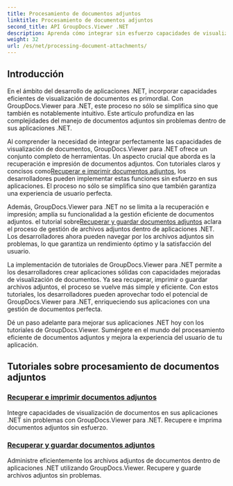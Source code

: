 ```yaml
---
title: Procesamiento de documentos adjuntos
linktitle: Procesamiento de documentos adjuntos
second_title: API GroupDocs.Viewer .NET
description: Aprenda cómo integrar sin esfuerzo capacidades de visualización de documentos en sus aplicaciones .NET usando GroupDocs.Viewer. Administre los documentos adjuntos de manera eficiente.
weight: 32
url: /es/net/processing-document-attachments/
--- 
```

## Introducción

En el ámbito del desarrollo de aplicaciones .NET, incorporar capacidades eficientes de visualización de documentos es primordial. Con GroupDocs.Viewer para .NET, este proceso no sólo se simplifica sino que también es notablemente intuitivo. Este artículo profundiza en las complejidades del manejo de documentos adjuntos sin problemas dentro de sus aplicaciones .NET.

 Al comprender la necesidad de integrar perfectamente las capacidades de visualización de documentos, GroupDocs.Viewer para .NET ofrece un conjunto completo de herramientas. Un aspecto crucial que aborda es la recuperación e impresión de documentos adjuntos. Con tutoriales claros y concisos como[Recuperar e imprimir documentos adjuntos](./retrieve-and-print-attachments/), los desarrolladores pueden implementar estas funciones sin esfuerzo en sus aplicaciones. El proceso no sólo se simplifica sino que también garantiza una experiencia de usuario perfecta.

Además, GroupDocs.Viewer para .NET no se limita a la recuperación e impresión; amplía su funcionalidad a la gestión eficiente de documentos adjuntos. el tutorial sobre[Recuperar y guardar documentos adjuntos](./retrieve-and-save-attachments/) aclara el proceso de gestión de archivos adjuntos dentro de aplicaciones .NET. Los desarrolladores ahora pueden navegar por los archivos adjuntos sin problemas, lo que garantiza un rendimiento óptimo y la satisfacción del usuario.

La implementación de tutoriales de GroupDocs.Viewer para .NET permite a los desarrolladores crear aplicaciones sólidas con capacidades mejoradas de visualización de documentos. Ya sea recuperar, imprimir o guardar archivos adjuntos, el proceso se vuelve más simple y eficiente. Con estos tutoriales, los desarrolladores pueden aprovechar todo el potencial de GroupDocs.Viewer para .NET, enriqueciendo sus aplicaciones con una gestión de documentos perfecta.

Dé un paso adelante para mejorar sus aplicaciones .NET hoy con los tutoriales de GroupDocs.Viewer. Sumérgete en el mundo del procesamiento eficiente de documentos adjuntos y mejora la experiencia del usuario de tu aplicación.

## Tutoriales sobre procesamiento de documentos adjuntos
### [Recuperar e imprimir documentos adjuntos](./retrieve-and-print-attachments/)
Integre capacidades de visualización de documentos en sus aplicaciones .NET sin problemas con GroupDocs.Viewer para .NET. Recupere e imprima documentos adjuntos sin esfuerzo.
### [Recuperar y guardar documentos adjuntos](./retrieve-and-save-attachments/)
Administre eficientemente los archivos adjuntos de documentos dentro de aplicaciones .NET utilizando GroupDocs.Viewer. Recupere y guarde archivos adjuntos sin problemas.